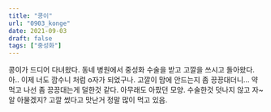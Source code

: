 ```yaml
---
title: "콩이"
url: "0903_konge"
date: 2021-09-03
draft: false
tags: ["중성화"]
---
```

콩이가 드디어 다녀왔다. 동네 병원에서 중성화 수술을 받고 고깔을 쓰시고 돌아왔다. 아.. 이제 너도 깜수니 처럼 o자가 되었구나. 고깔이 맘에 안드는지 좀 끙끙대더니... 약먹고 나선 좀 끙끙대는게 덜한것 같다. 아무래도 아팠던 모양. 수술한것 덧나지 않고 자~알 아물겠지? 고깔 썼다고 맛난거 정말 많이 먹고 있음.
